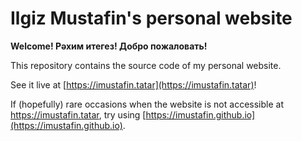 # Ilgiz Mustafin's personal website

**Welcome! Рәхим итегез! Добро пожаловать!**

This repository contains the source code of my personal website.

See it live at [https://imustafin.tatar](https://imustafin.tatar)!

If (hopefully) rare occasions when the website is not accessible at https://imustafin.tatar,
try using [https://imustafin.github.io](https://imustafin.github.io).
